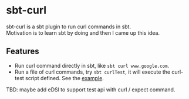 # sbt-curl
sbt-curl is a sbt plugin to run curl commands in sbt. <br/>
Motivation is to learn sbt by doing and then I came up this idea.

## Features
* Run curl command directly in sbt, like `sbt curl www.google.com`.
* Run a file of curl commands, try `sbt curlTest`, it will execute the curl-test script defined.
  See the [example](src/sbt-test/sbt-curl/simple/curl-test).

TBD: maybe add eDSl to support test api with curl / expect command.
